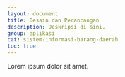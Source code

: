 ```yaml
---
layout: document
title: Desain dan Perancangan
description: Deskripsi di sini.
group: aplikasi
cat: sistem-informasi-barang-daerah
toc: true
---
```


Lorem ipsum dolor sit amet.
